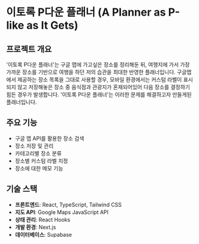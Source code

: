 # 이토록 P다운 플래너 (A Planner as P-like as It Gets)

## 프로젝트 개요
'이토록 P다운 플래너'는 구글 맵에 가고싶은 장소를 정리해둔 뒤, 여행지에 가서 가장 가까운 장소를 기반으로 여행을 하던 저의 습관을 최대한 반영한 플래너입니다. 구글맵에서 제공하는 장소 목록을 그대로 사용할 경우, 모바일 환경에서는 커스텀 라벨이 표시되지 않고 저장해놓은 장소 중 음식점과 관광지가 혼재되어있어 다음 장소를 결정하기 힘든 경우가 발생합니다. '이토록 P다운 플래너'는 이러한 문제를 해결하고자 만들게된 플래너입니다.

## 주요 기능
- 구글 맵 API를 활용한 장소 검색
- 장소 저장 및 관리
- 카테고리별 장소 분류
- 장소별 커스텀 라벨 지정
- 장소에 대한 메모 기능

## 기술 스택
- **프론트엔드**: React, TypeScript, Tailwind CSS
- **지도 API**: Google Maps JavaScript API
- **상태 관리**: React Hooks
- **개발 환경**: Next.js
- **데이터베이스**: Supabase
